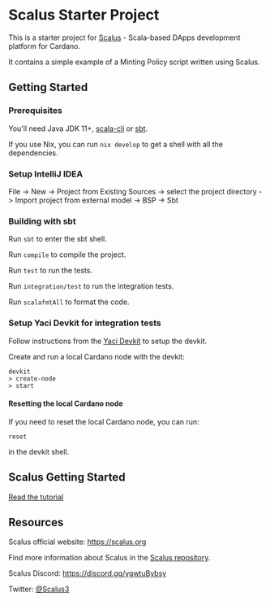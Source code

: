 # Scalus Starter Project

This is a starter project for [Scalus](https://scalus.org) -
Scala-based DApps development platform for Cardano.

It contains a simple example of a Minting Policy script written using Scalus.

## Getting Started

### Prerequisites

You'll need Java JDK 11+, [scala-cli](https://scala-cli.virtuslab.org/) or [sbt](https://www.scala-sbt.org/).

If you use Nix, you can run `nix develop` to get a shell with all the dependencies.

### Setup IntelliJ IDEA

File -> New -> Project from Existing Sources -> select the project directory -> Import project from external model ->
BSP -> Sbt

### Building with sbt

Run `sbt` to enter the sbt shell.

Run `compile` to compile the project.

Run `test` to run the tests.

Run `integration/test` to run the integration tests.

Run `scalafmtAll` to format the code.

### Setup Yaci Devkit for integration tests

Follow instructions from the [Yaci Devkit](https://devkit.yaci.xyz/) to setup the devkit.

Create and run a local Cardano node with the devkit:

```shell
devkit
> create-node
> start
```

#### Resetting the local Cardano node

If you need to reset the local Cardano node, you can run:

```shell
reset
```

in the devkit shell.

## Scalus Getting Started

[Read the tutorial](https://scalus.org/docs/get-started)

## Resources

Scalus official website: <https://scalus.org>

Find more information about Scalus in the [Scalus repository](https://github.com/nau/scalus).

Scalus Discord: <https://discord.gg/ygwtuBybsy>

Twitter: [@Scalus3](https://twitter.com/Scalus3)
